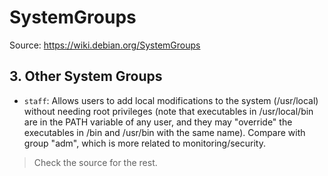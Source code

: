 # SystemGroups

Source: <https://wiki.debian.org/SystemGroups>

## 3. Other System Groups

- `staff`: Allows users to add local modifications to the system (/usr/local) without needing root privileges (note that executables in /usr/local/bin are in the PATH variable of any user, and they may "override" the executables in /bin and /usr/bin with the same name). Compare with group "adm", which is more related to monitoring/security.

> Check the source for the rest.

